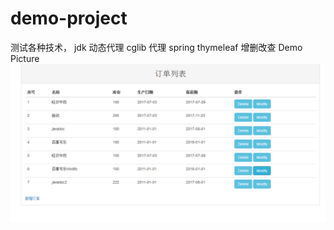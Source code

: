 # demo-project


测试各种技术， jdk 动态代理 cglib 代理
spring thymeleaf 增删改查
Demo Picture
![image](https://github.com/ninuxGithub/demo-project/blob/master/thymeleaf.png)


